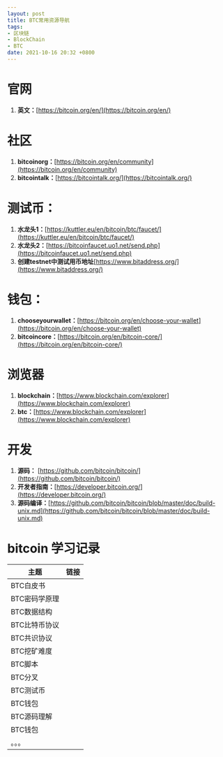 ```yaml
---
layout: post
title: BTC常用资源导航
tags: 
- 区块链
- BlockChain
- BTC
date: 2021-10-16 20:32 +0800
---
```






# 官网



1. **英文：**[https://bitcoin.org/en/](https://bitcoin.org/en/)



# 社区

1. **bitcoinorg：**[https://bitcoin.org/en/community](https://bitcoin.org/en/community)
2. **bitcointalk：**[https://bitcointalk.org/](https://bitcointalk.org/)



# 测试币：

1. **水龙头1：**[https://kuttler.eu/en/bitcoin/btc/faucet/](https://kuttler.eu/en/bitcoin/btc/faucet/)
1. **水龙头2：**[https://bitcoinfaucet.uo1.net/send.php](https://bitcoinfaucet.uo1.net/send.php)
2. **创建testnet中测试用币地址**[https://www.bitaddress.org/](https://www.bitaddress.org/)



# 钱包：

1. **chooseyourwallet：**[https://bitcoin.org/en/choose-your-wallet](https://bitcoin.org/en/choose-your-wallet)
2. **bitcoincore：**[https://bitcoin.org/en/bitcoin-core/](https://bitcoin.org/en/bitcoin-core/)



# 浏览器

1. **blockchain：**[https://www.blockchain.com/explorer](https://www.blockchain.com/explorer)
2. **btc：**[https://www.blockchain.com/explorer](https://www.blockchain.com/explorer)



# 开发
1. **源码：** [https://github.com/bitcoin/bitcoin/](https://github.com/bitcoin/bitcoin/)
2. **开发者指南：**[https://developer.bitcoin.org/](https://developer.bitcoin.org/)
3. **源码编译：**[https://github.com/bitcoin/bitcoin/blob/master/doc/build-unix.md](https://github.com/bitcoin/bitcoin/blob/master/doc/build-unix.md)





# bitcoin 学习记录

| 主题          | 链接 |
| ------------- | ---- |
| BTC白皮书     |      |
| BTC密码学原理 |      |
| BTC数据结构   |      |
| BTC比特币协议 |      |
| BTC共识协议   |      |
| BTC挖矿难度   |      |
| BTC脚本       |      |
| BTC分叉       |      |
| BTC测试币     |      |
| BTC钱包       |      |
| BTC源码理解   |      |
| BTC钱包       |      |
| 。。。        |      |















